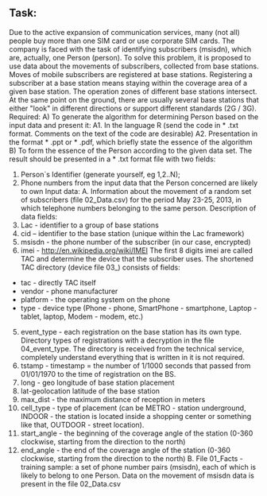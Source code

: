 ## Task:
Due to the active expansion of communication services, many (not all) people buy more than one SIM card or use corporate SIM cards. The company is faced with the task of identifying subscribers (msisdn), which are, actually, one Person (person).
To solve this problem, it is proposed to use data about the movements of subscribers, collected from base stations. Moves of mobile subscribers are registered at base stations. Registering a subscriber at a base station means staying within the coverage area of a given base station. The operation zones of different base stations intersect. At the same point on the ground, there are usually several base stations that either "look" in different directions or support different standards (2G / 3G).
Required:
A) To generate the algorithm for determining Person based on the input data and present it:
A1. In the language R (send the code in * .txt format. Comments on the text of the code are desirable)
A2. Presentation in the format * .ppt or * .pdf, which briefly state the essence of the algorithm
B) To form the essence of the Person according to the given data set.
The result should be presented in a * .txt format file with two fields:
1. Person`s Identifier (generate yourself, eg 1,2..N);
2. Phone numbers from the input data that the Person concerned are likely to own
Input data:
A. Information about the movement of a random set of subscribers (file 02_Data.csv) for the period May 23-25, 2013, in which telephone numbers belonging to the same person.
Description of data fields:
1. Lac - identifier to a group of base stations
2. cid – identifier to the base station (unique within the Lac framework)
3. msisdn - the phone number of the subscriber (in our case, encrypted)
4. imei - http://en.wikipedia.org/wiki/IMEI
The first 8 digits imei are called TAC and determine the device that the subscriber uses. The shortened TAC directory (device file 03_) consists of fields:
- tac - directly TAC itself
- vendor - phone manufacturer
- platform - the operating system on the phone
- type - device type (Phone - phone, SmartPhone - smartphone, Laptop - tablet, laptop, Modem - modem, etc.)
5. event_type - each registration on the base station has its own type. Directory types of registrations with a decryption in the file 04_event_type. The directory is received from the technical service, completely understand everything that is written in it is not required.
6. tstamp - timestamp = the number of 1/1000 seconds that passed from 01/01/1970 to the time of registration on the BS.
7. long - geo longitude of base station placement
8. lat-geolocation latitude of the base station
9. max_dist - the maximum distance of reception in meters
10. cell_type - type of placement (can be METRO - station underground, INDOOR - the station is located inside a shopping center or something like that, OUTDOOR - street location).
11. start_angle - the beginning of the coverage angle of the station (0-360 clockwise, starting from the direction to the north)
12. end_angle - the end of the coverage angle of the station (0-360 clockwise, starting from the direction to the north)
B. File 01_Facts - training sample: a set of phone number pairs (msisdn), each of which is likely to belong to one Person. Data on the movement of msisdn data is present in the file 02_Data.csv
